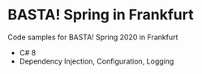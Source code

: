# BASTA! Spring in Frankfurt

Code samples for BASTA! Spring 2020 in Frankfurt

* C# 8
* Dependency Injection, Configuration, Logging
